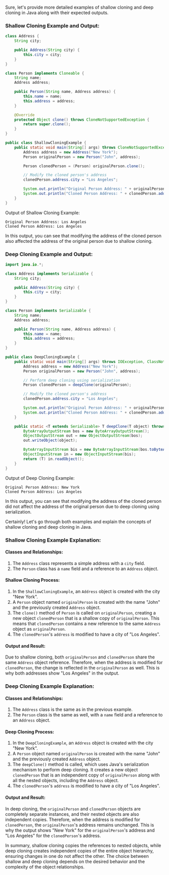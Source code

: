 Sure, let's provide more detailed examples of shallow cloning and deep cloning in Java along with their expected outputs.

### Shallow Cloning Example and Output:

```java
class Address {
    String city;

    public Address(String city) {
        this.city = city;
    }
}

class Person implements Cloneable {
    String name;
    Address address;

    public Person(String name, Address address) {
        this.name = name;
        this.address = address;
    }

    @Override
    protected Object clone() throws CloneNotSupportedException {
        return super.clone();
    }
}

public class ShallowCloningExample {
    public static void main(String[] args) throws CloneNotSupportedException {
        Address address = new Address("New York");
        Person originalPerson = new Person("John", address);

        Person clonedPerson = (Person) originalPerson.clone();

        // Modify the cloned person's address
        clonedPerson.address.city = "Los Angeles";

        System.out.println("Original Person Address: " + originalPerson.address.city);
        System.out.println("Cloned Person Address: " + clonedPerson.address.city);
    }
}
```

Output of Shallow Cloning Example:
```
Original Person Address: Los Angeles
Cloned Person Address: Los Angeles
```

In this output, you can see that modifying the address of the cloned person also affected the address of the original person due to shallow cloning.

### Deep Cloning Example and Output:

```java
import java.io.*;

class Address implements Serializable {
    String city;

    public Address(String city) {
        this.city = city;
    }
}

class Person implements Serializable {
    String name;
    Address address;

    public Person(String name, Address address) {
        this.name = name;
        this.address = address;
    }
}

public class DeepCloningExample {
    public static void main(String[] args) throws IOException, ClassNotFoundException {
        Address address = new Address("New York");
        Person originalPerson = new Person("John", address);

        // Perform deep cloning using serialization
        Person clonedPerson = deepClone(originalPerson);

        // Modify the cloned person's address
        clonedPerson.address.city = "Los Angeles";

        System.out.println("Original Person Address: " + originalPerson.address.city);
        System.out.println("Cloned Person Address: " + clonedPerson.address.city);
    }

    public static <T extends Serializable> T deepClone(T object) throws IOException, ClassNotFoundException {
        ByteArrayOutputStream bos = new ByteArrayOutputStream();
        ObjectOutputStream out = new ObjectOutputStream(bos);
        out.writeObject(object);

        ByteArrayInputStream bis = new ByteArrayInputStream(bos.toByteArray());
        ObjectInputStream in = new ObjectInputStream(bis);
        return (T) in.readObject();
    }
}
```

Output of Deep Cloning Example:
```
Original Person Address: New York
Cloned Person Address: Los Angeles
```

In this output, you can see that modifying the address of the cloned person did not affect the address of the original person due to deep cloning using serialization.

Certainly! Let's go through both examples and explain the concepts of shallow cloning and deep cloning in Java.

### Shallow Cloning Example Explanation:

#### Classes and Relationships:
1. The `Address` class represents a simple address with a `city` field.
2. The `Person` class has a `name` field and a reference to an `Address` object.

#### Shallow Cloning Process:
1. In the `ShallowCloningExample`, an `Address` object is created with the city "New York".
2. A `Person` object named `originalPerson` is created with the name "John" and the previously created `Address` object.
3. The `clone()` method of `Person` is called on `originalPerson`, creating a new object `clonedPerson` that is a shallow copy of `originalPerson`. This means that `clonedPerson` contains a new reference to the same `Address` object as `originalPerson`.
4. The `clonedPerson`'s `address` is modified to have a city of "Los Angeles".

#### Output and Result:
Due to shallow cloning, both `originalPerson` and `clonedPerson` share the same `Address` object reference. Therefore, when the address is modified for `clonedPerson`, the change is reflected in the `originalPerson` as well. This is why both addresses show "Los Angeles" in the output.

### Deep Cloning Example Explanation:

#### Classes and Relationships:
1. The `Address` class is the same as in the previous example.
2. The `Person` class is the same as well, with a `name` field and a reference to an `Address` object.

#### Deep Cloning Process:
1. In the `DeepCloningExample`, an `Address` object is created with the city "New York".
2. A `Person` object named `originalPerson` is created with the name "John" and the previously created `Address` object.
3. The `deepClone()` method is called, which uses Java's serialization mechanism to perform deep cloning. It creates a new object `clonedPerson` that is an independent copy of `originalPerson` along with all the nested objects, including the `Address` object.
4. The `clonedPerson`'s `address` is modified to have a city of "Los Angeles".

#### Output and Result:
In deep cloning, the `originalPerson` and `clonedPerson` objects are completely separate instances, and their nested objects are also independent copies. Therefore, when the address is modified for `clonedPerson`, the `originalPerson`'s address remains unchanged. This is why the output shows "New York" for the `originalPerson`'s address and "Los Angeles" for the `clonedPerson`'s address.

In summary, shallow cloning copies the references to nested objects, while deep cloning creates independent copies of the entire object hierarchy, ensuring changes in one do not affect the other. The choice between shallow and deep cloning depends on the desired behavior and the complexity of the object relationships.